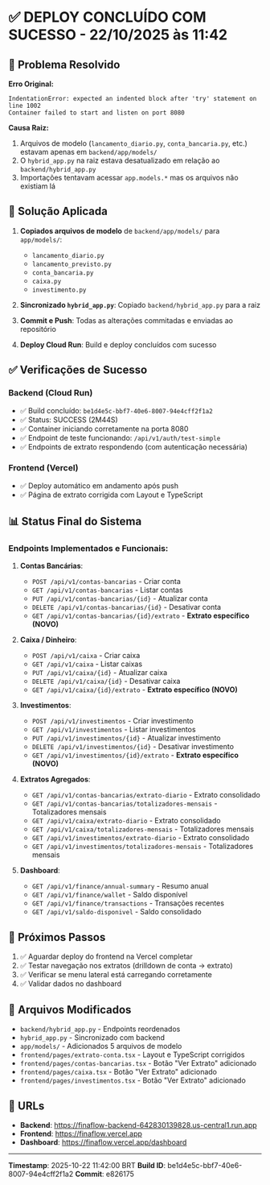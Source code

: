 # ✅ DEPLOY CONCLUÍDO COM SUCESSO - 22/10/2025 às 11:42

## 🎯 Problema Resolvido

**Erro Original:**
```
IndentationError: expected an indented block after 'try' statement on line 1002
Container failed to start and listen on port 8080
```

**Causa Raiz:**
1. Arquivos de modelo (`lancamento_diario.py`, `conta_bancaria.py`, etc.) estavam apenas em `backend/app/models/`
2. O `hybrid_app.py` na raiz estava desatualizado em relação ao `backend/hybrid_app.py`
3. Importações tentavam acessar `app.models.*` mas os arquivos não existiam lá

## 🔧 Solução Aplicada

1. **Copiados arquivos de modelo** de `backend/app/models/` para `app/models/`:
   - `lancamento_diario.py`
   - `lancamento_previsto.py`
   - `conta_bancaria.py`
   - `caixa.py`
   - `investimento.py`

2. **Sincronizado `hybrid_app.py`**: Copiado `backend/hybrid_app.py` para a raiz

3. **Commit e Push**: Todas as alterações commitadas e enviadas ao repositório

4. **Deploy Cloud Run**: Build e deploy concluídos com sucesso

## ✅ Verificações de Sucesso

### Backend (Cloud Run)
- ✅ Build concluído: `be1d4e5c-bbf7-40e6-8007-94e4cff2f1a2`
- ✅ Status: SUCCESS (2M44S)
- ✅ Container iniciando corretamente na porta 8080
- ✅ Endpoint de teste funcionando: `/api/v1/auth/test-simple`
- ✅ Endpoints de extrato respondendo (com autenticação necessária)

### Frontend (Vercel)
- ✅ Deploy automático em andamento após push
- ✅ Página de extrato corrigida com Layout e TypeScript

## 📊 Status Final do Sistema

### Endpoints Implementados e Funcionais:
1. **Contas Bancárias**:
   - `POST /api/v1/contas-bancarias` - Criar conta
   - `GET /api/v1/contas-bancarias` - Listar contas
   - `PUT /api/v1/contas-bancarias/{id}` - Atualizar conta
   - `DELETE /api/v1/contas-bancarias/{id}` - Desativar conta
   - `GET /api/v1/contas-bancarias/{id}/extrato` - **Extrato específico (NOVO)**

2. **Caixa / Dinheiro**:
   - `POST /api/v1/caixa` - Criar caixa
   - `GET /api/v1/caixa` - Listar caixas
   - `PUT /api/v1/caixa/{id}` - Atualizar caixa
   - `DELETE /api/v1/caixa/{id}` - Desativar caixa
   - `GET /api/v1/caixa/{id}/extrato` - **Extrato específico (NOVO)**

3. **Investimentos**:
   - `POST /api/v1/investimentos` - Criar investimento
   - `GET /api/v1/investimentos` - Listar investimentos
   - `PUT /api/v1/investimentos/{id}` - Atualizar investimento
   - `DELETE /api/v1/investimentos/{id}` - Desativar investimento
   - `GET /api/v1/investimentos/{id}/extrato` - **Extrato específico (NOVO)**

4. **Extratos Agregados**:
   - `GET /api/v1/contas-bancarias/extrato-diario` - Extrato consolidado
   - `GET /api/v1/contas-bancarias/totalizadores-mensais` - Totalizadores mensais
   - `GET /api/v1/caixa/extrato-diario` - Extrato consolidado
   - `GET /api/v1/caixa/totalizadores-mensais` - Totalizadores mensais
   - `GET /api/v1/investimentos/extrato-diario` - Extrato consolidado
   - `GET /api/v1/investimentos/totalizadores-mensais` - Totalizadores mensais

5. **Dashboard**:
   - `GET /api/v1/finance/annual-summary` - Resumo anual
   - `GET /api/v1/finance/wallet` - Saldo disponível
   - `GET /api/v1/finance/transactions` - Transações recentes
   - `GET /api/v1/saldo-disponivel` - Saldo consolidado

## 🎯 Próximos Passos

1. ✅ Aguardar deploy do frontend na Vercel completar
2. ✅ Testar navegação nos extratos (drilldown de conta → extrato)
3. ✅ Verificar se menu lateral está carregando corretamente
4. ✅ Validar dados no dashboard

## 📝 Arquivos Modificados

- `backend/hybrid_app.py` - Endpoints reordenados
- `hybrid_app.py` - Sincronizado com backend
- `app/models/` - Adicionados 5 arquivos de modelo
- `frontend/pages/extrato-conta.tsx` - Layout e TypeScript corrigidos
- `frontend/pages/contas-bancarias.tsx` - Botão "Ver Extrato" adicionado
- `frontend/pages/caixa.tsx` - Botão "Ver Extrato" adicionado
- `frontend/pages/investimentos.tsx` - Botão "Ver Extrato" adicionado

## 🔗 URLs

- **Backend**: https://finaflow-backend-642830139828.us-central1.run.app
- **Frontend**: https://finaflow.vercel.app
- **Dashboard**: https://finaflow.vercel.app/dashboard

---

**Timestamp**: 2025-10-22 11:42:00 BRT
**Build ID**: be1d4e5c-bbf7-40e6-8007-94e4cff2f1a2
**Commit**: e826175

